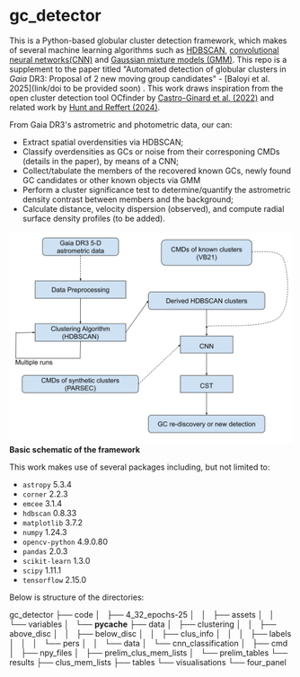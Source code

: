 # gc_detector

This is a Python-based globular cluster detection framework, which makes of several machine learning algorithms such as [HDBSCAN](https://hdbscan.readthedocs.io/en/latest/), [convolutional neural networks(CNN)](https://www.tensorflow.org/tutorials/images/cnn) and [Gaussian mixture models (GMM)](https://scikit-learn.org/stable/modules/generated/sklearn.mixture.GaussianMixture.html). This repo is a supplement to the paper titled "Automated detection of globular clusters in _Gaia_ DR3: Proposal of 2 new moving group candidates" - [Baloyi et al. 2025](link/doi to be provided soon) . This work draws inspiration from the open cluster detection tool OCfinder by [Castro-Ginard et al. (2022)](https://ui.adsabs.harvard.edu/abs/2022A%26A...661A.118C/abstract) and related work by [Hunt and Reffert (2024)](https://ui.adsabs.harvard.edu/abs/2024A%26A...686A..42H/abstract).

From Gaia DR3's astrometric and photometric data, our  can:
- Extract spatial overdensities via HDBSCAN;
- Classify overdensities as GCs or noise from their corresponing CMDs (details in the paper), by means of a CNN;
- Collect/tabulate the members of the recovered known GCs, newly found GC candidates or other known objects via GMM
- Perform a cluster significance test to determine/quantify the astrometric density contrast between members and the background;
- Calculate distance, velocity dispersion (observed), and compute radial surface density profiles (to be added).   

![Framework depiction](Flow_chart.svg)
**Basic schematic of the framework**

This work makes use of several packages including, but not limited to:
- `astropy` 5.3.4
- `corner` 2.2.3
- `emcee` 3.1.4
- `hdbscan` 0.8.33
- `matplotlib` 3.7.2
- `numpy` 1.24.3
- `opencv-python` 4.9.0.80
- `pandas` 2.0.3
- `scikit-learn` 1.3.0
- `scipy` 1.11.1
- `tensorflow` 2.15.0

Below is  structure of the directories:

gc_detector
├── code
│   ├── 4_32_epochs-25
│   │   ├── assets
│   │   └── variables
│   └── __pycache__
├── data
│   ├── clustering
│   │   ├── above_disc
│   │   ├── below_disc
│   │   ├── clus_info
│   │   │   ├── labels
│   │   │   └── pers
│   │   └── data
│   └── cnn_classification
│       ├── cmd
│       ├── npy_files
│       ├── prelim_clus_mem_lists
│       └── prelim_tables
└── results
    ├── clus_mem_lists
    ├── tables
    └── visualisations
        └── four_panel
